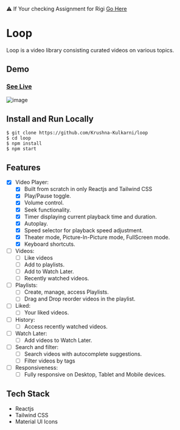 
⚠️ If Your checking Assignment for Rigi [Go Here](https://github.com/Krushna-Kulkarni/loop/tree/assignment)
# Loop
Loop is a video library consisting curated videos on various topics.

## Demo
### [See Live](https://loop-videos.vercel.app/)
![image](https://github.com/Krushna-Kulkarni/loop/assets/62604823/7abde21f-4553-49b3-b50c-32d390521a9b)

## Install and Run Locally

```
$ git clone https://github.com/Krushna-Kulkarni/loop
$ cd loop
$ npm install
$ npm start
```

## Features
- [x] Video Player:
    - [x] Built from scratch in only Reactjs and Tailwind CSS
    - [x] Play/Pause toggle.
    - [x] Volume control.
    - [x] Seek functionality.
    - [x] Timer displaying current playback time and duration.
    - [x] Autoplay.
    - [x] Speed selector for playback speed adjustment.
    - [x] Theater mode, Picture-In-Picture mode, FullScreen mode.
    - [x] Keyboard shortcuts.

- [ ] Videos:
     - [ ] Like videos
     - [ ] Add to playlists.
     - [ ] Add to Watch Later.
     - [ ] Recently watched videos.

- [ ] Playlists:
     - [ ] Create, manage, access Playlists.
     - [ ] Drag and Drop reorder videos in the playlist.

- [ ] Liked:
     - [ ] Your liked videos.

- [ ] History:
     - [ ] Access recently watched videos.

- [ ] Watch Later:
     - [ ] Add videos to Watch Later.

- [ ] Search and filter:
     - [ ] Search videos with autocomplete suggestions.
     - [ ] Filter videos by tags

- [ ] Responsiveness:
     - [ ] Fully responsive on Desktop, Tablet and Mobile devices.

## Tech Stack 
- Reactjs 
- Tailwind CSS
- Material UI Icons
